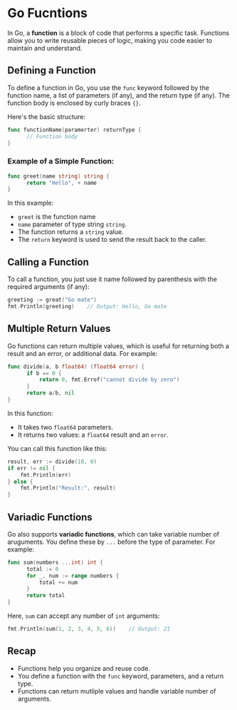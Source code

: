 # Go Fucntions

In Go, a **function** is a block of code that performs a specific task. Functions allow you to write reusable pieces of logic, making you code easier to maintain and understand.

## Defining a Function

To define a function in Go, you use the `func` keyword followed by the function name, a list of parameters (if any), and the return type (if any). The function body is enclosed by curly braces `{}`.

Here's the basic structure:

```go
func functionName(paramerter) returnType {
      // Function body
}
```

### Example of a Simple Function:

```go
func greet(name string) string {
      return "Hello", + name
}
```
In this example:
  - `greet` is the function name
  - `name` parameter of type string `string`.
  - The function returns a `string` value.
  - The `return` keyword is used to send the result back to the caller.

## Calling a Function

To call a function, you just use it name followed by parenthesis with the required arguments (if any):

```go
greeting := great("Go mate")
fmt.Println(greeting)    // Output: Hello, Go mate
```

## Multiple Return Values

Go functions can return multiple values, which is useful for returning both a result and an error, or additional data. For example:

```go
func divide(a, b float64) (float64 error) {
      if b == 0 {
          return 0, fmt.Errof("cannot divide by zero")
      }
      return a/b, nil
}
```
In this function:
  - It takes two `float64` parameters.
  - It returns two values: a `float64` result and an `error`.

You can call this function like this:

```go
result, err := divide(10, 0)
if err != nil {
    fmt.Println(err)
} else {
    fmt.Println("Result:", result)
}
```

## Variadic Functions

Go also supports **variadic functions**, which can take variable number of aruguments. You define these by `...` before the type of parameter. For example:

```go
func sum(numbers ...int) int {
      total := 0
      for _, num := range numbers {
          total += num
      }
      return total
}
```
Here, `sum` can accept any number of `int` arguments:
```go
fmt.Println(sum(1, 2, 3, 4, 5, 6))    // Output: 21
```

## Recap

  - Functions help you organize and reuse code.
  - You define a function with the `func` keyword, parameters, and a return type.
  - Functions can return mutliple values and handle variable number of arguments.
